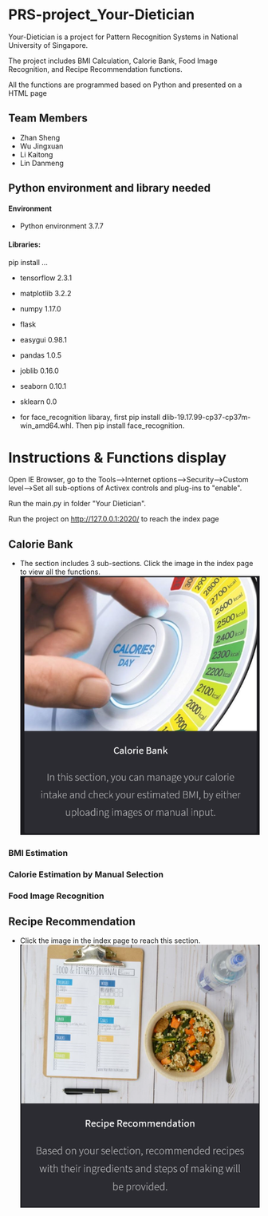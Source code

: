 # PRS-project_Your-Dietician

Your-Dietician is a project for Pattern Recognition Systems in National University of Singapore.

The project includes BMI Calculation, Calorie Bank, Food Image Recognition, and Recipe Recommendation functions.

All the functions are programmed based on Python and presented on a HTML page


## Team Members

* Zhan Sheng 
* Wu Jingxuan 
* Li Kaitong 
* Lin Danmeng


## Python environment and library needed

#### Environment

* Python environment        3.7.7


#### Libraries:

pip install ...
* tensorflow                         2.3.1
* matplotlib                         3.2.2
* numpy                              1.17.0
* flask
* easygui                            0.98.1
* pandas                             1.0.5
* joblib                             0.16.0
* seaborn                            0.10.1
* sklearn                            0.0

* for face_recognition libaray, first pip install dlib-19.17.99-cp37-cp37m-win_amd64.whl. Then pip install face_recognition.


# Instructions & Functions display
Open IE Browser, go to the Tools-->Internet options-->Security-->Custom level-->Set all sub-options of Activex controls and plug-ins to "enable".

Run the main.py in folder "Your Dietician".

Run the project on http://127.0.0.1:2020/ to reach the index page

## Calorie Bank
* The section includes 3 sub-sections. Click the image in the index page to view all the functions.
![image](https://github.com/Jingxuaw/PRS-project_Your-Dietician/blob/master/calorie%20bank.png)


### BMI Estimation

### Calorie Estimation by Manual Selection

### Food Image Recognition

## Recipe Recommendation
* Click the image in the index page to reach this section.
![image](https://github.com/Jingxuaw/PRS-project_Your-Dietician/blob/master/recipe%20recommendation.png)
